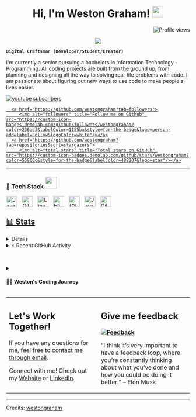 <h1 align="center">
Hi, I'm Weston Graham!
  <img src="https://media.giphy.com/media/hvRJCLFzcasrR4ia7z/giphy.gif" width="30"></h1>
 <!--<img src="https://komarev.com/ghpvc/?username=westongraham&label=Profile%20Views&color=0e75b6&style=flat" align='right' alt="vishalmaurya" />-->
 <img src="https://gpvc.arturio.dev/westongraham" alt="Profile views" align='right'/> <a href="https://github.com/westongraham/westongraham/"> </a> 
<br/>

<!-- Typing SVG by DenverCoder1 - https://github.com/DenverCoder1/readme-typing-svg -->
<p align="center">
  <a href="https://github.com/DenverCoder1/readme-typing-svg"><img src="https://readme-typing-svg.herokuapp.com?lines=Information+Technology+Student;Software+Developer;;Always%20learning%20new%20things&center=true&width=380&height=45"></a>
</p>

**`Digital Craftsman (Developer/Student/Creator)`**

I'm currently a senior pursuing a bachelors in Information Technology - Programming. All coding projects are built from the ground up, from planning and designing all the way to solving real-life problems with code. I am passionate about figuring out new ways to use code to make people's lives easier. 

   <p align="left">
     <a href="https://komarev.com/ghpvc/?username=westongraham&label=Profile%20Views&color=0e75b6&style=flat">
       <img alt="youtube subscribers" title="Subscribe to my YouTube channel" src="https://custom-icon-badges.demolab.com/youtube/channel/subscribers/UC2WHjPDvbE6O328n17ZGcfg?color=%23E05D44&label=SUBSCRIBE&logo=video&logoColor=white&style=for-the-badge&labelColor=CE4630"/></a>  
      <a href="https://www.youtube.com/@westongraham4332">
         
      <a href="https://github.com/westongraham?tab=followers">
         <img alt="followers" title="Follow me on Github" src="https://custom-icon-badges.demolab.com/github/followers/westongraham?color=236ad3&labelColor=1155ba&style=for-the-badge&logo=person-add&label=Follow&logoColor=white"/></a>
      <a href="https://github.com/westongraham?tab=repositories&sort=stargazers">
         <img alt="total stars" title="Total stars on GitHub" src="https://custom-icon-badges.demolab.com/github/stars/westongraham?color=55960c&style=for-the-badge&labelColor=488207&logo=star"/></a>
   </p>

---



### 🧰 Tech Stack <img src = "https://media2.giphy.com/media/QssGEmpkyEOhBCb7e1/giphy.gif?cid=ecf05e47a0n3gi1bfqntqmob8g9aid1oyj2wr3ds3mg700bl&rid=giphy.gif" width = 32px> 

<img align="left" alt="Java" width="30px" style="padding-right:10px;" src="https://cdn.jsdelivr.net/gh/devicons/devicon/icons/java/java-original.svg"/>
<img align="left" alt="Git" width="30px" style="padding-right:10px;" src="https://cdn.jsdelivr.net/gh/devicons/devicon/icons/git/git-original.svg" />
<img align="left" alt="Linux" width="30px" style="padding-right:10px;" src="https://cdn.jsdelivr.net/gh/devicons/devicon/icons/linux/linux-original.svg"/>
<img align="left" alt="HTML" width="30px" style="padding-right:10px;" src="https://cdn.jsdelivr.net/gh/devicons/devicon/icons/html5/html5-plain.svg" />
<img align="left" alt="CSS" width="30px" style="padding-right:10px;" src="https://cdn.jsdelivr.net/gh/devicons/devicon/icons/css3/css3-plain.svg" />
<img align="left" alt="JavaScript" width="30px" style="padding-right:10px;" src="https://cdn.jsdelivr.net/gh/devicons/devicon/icons/javascript/javascript-plain.svg" />
<img align="left" alt="GitHub" width="30px" style="padding-right:10px;" src="https://cdn.jsdelivr.net/gh/devicons/devicon/icons/github/github-original.svg"/>
<br />

#

## 📊 Stats

<!-- https://github.com/anuraghazra/github-readme-stats -->
<details> 
  <summary>💻 GitHub Profile Stats</summary>
  <br/>
    <a href="https://github.com/anuraghazra/github-readme-stats"><img alt="Weston Graham's Github Stats" src="https://denvercoder1-github-readme-stats.vercel.app/api/?username=WestonGraham&show_icons=true&include_all_commits=true&count_private=true&theme=react&hide_border=true&bg_color=1F222E&title_color=F85D7F&icon_color=F8D866" height="192px"/></a>
  <a href="https://github.com/anuraghazra/github-readme-stats"><img alt="Weston Graham's Top Languages" src="https://github-readme-stats.vercel.app/api/top-langs/?username=WestonGraham&langs_count=8&layout=compact&theme=react&hide_border=true&bg_color=1F222E&title_color=F85D7F&icon_color=F8D866&hide=Jupyter%20Notebook" height="192px"/></a>
  <br/>
  <b>Note:</b> Top languages is only a metric of the languages my public code consists of and doesn't reflect experience or skill level.
</details>


<!-- https://github.com/jamesgeorge007/github-activity-readme -->
<details>
  <summary>⚡ Recent GitHub Activity</summary>
  <br/>

<!--START_SECTION:activity-->
<!--1. 🎉 Merged PR [#9](https://github.com/WestonGraham/github-readme-stats/pull/9) in [WestonGraham/github-readme-stats](https://github.com/WestonGraham/github-readme-stats)
2. 💪 Opened PR [#9](https://github.com/WestonGraham/github-readme-stats/pull/9) in [WestonGraham/github-readme-stats](https://github.com/WestonGraham/github-readme-stats)-->
  🎉Coming Soon
<!--END_SECTION:activity-->
</details>

#

<details>
 <summary><h4>👨‍💻 Weston's Coding Journey</h4></summary>
   I started my coding journey as a naive information technology student with a passion to learn everything I could about this programming world.
 </details>

<table style="border: none">
  <tr>
  <td width="50%" valign="top">

## Let's Work Together!

If you have any questions for me, feel free to <a href="mailto:westongraham11@gmail.com">contact me through email</a>.

Connect with me! Check out my <a href="https://westongraham.github.io">Website</a> or <a href="https://www.linkedin.com/in/westongraham/">LinkedIn</a>.

  </td>
  <td width="50%" valign="top">

## Give me feedback

**<a href="https://westongraham.github.io/contact.html"><img alt="Feedback" src="https://img.shields.io/badge/Ask%20me-anything-1abc9c.svg"></a>**

“I think it’s very important to have a feedback loop, where you’re constantly thinking about what you’ve done and how you could be doing it better.”
– Elon Musk

  </td>
  </tr>
</table>

------
Credits: [westongraham](https://github.com/westongraham)<br>



